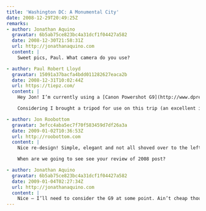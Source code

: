 ```yaml
---
title: 'Washington DC: A Monumental City'
date: 2008-12-29T20:49:25Z
remarks:
- author: Jonathan Aquino
  gravatar: 6b5ab75ce823bc4a31dcf1f04427a582
  date: 2008-12-30T21:58:31Z
  url: http://jonathanaquino.com
  content: |
    Sweet pics, Paul. What camera do you use?

- author: Paul Robert Lloyd
  gravatar: 15091a37bacfa4bdd011282627eaca2b
  date: 2008-12-31T10:02:44Z
  url: https://tiepz.com/
  content: |
    Hey Jon! I’m currently using a [Canon Powershot G9](http://www.dpreview.com/reviews/canong9/) — a camera that falls somewhere between high-end compact and low-end DSLR. This means it’s small enough to be able to fit in my trouser pocket (just), but at the expense of some features available in full SLRs (interchangeable lenses, better image sensors etc.)

    Considering I brought a tripod for use on this trip (an excellent investment in and of itself), and thus carried camera equipment around in my bag, I’m considering upgrading to a larger EOS range camera – but this is a big and expensive leap!

- author: Jon Roobottom
  gravatar: 3efcc4aba5ec7f70f583459d7df26a3a
  date: 2009-01-02T10:36:53Z
  url: http://roobottom.com
  content: |
    Nice re-design! Simple, elegant and not all shoved over to the left!

    When are we going to see see your review of 2008 post?

- author: Jonathan Aquino
  gravatar: 6b5ab75ce823bc4a31dcf1f04427a582
  date: 2009-01-04T02:27:34Z
  url: http://jonathanaquino.com
  content: |
    Nice – I’ll need to consider the G9 at some point. Ain’t cheap though.
---
```

